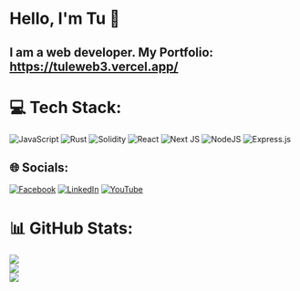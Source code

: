 # Hello, I'm Tu 👋

## I am a web developer. My Portfolio: https://tuleweb3.vercel.app/

# 💻 Tech Stack:
![JavaScript](https://img.shields.io/badge/javascript-%23323330.svg?style=for-the-badge&logo=javascript&logoColor=%23F7DF1E) ![Rust](https://img.shields.io/badge/rust-%23000000.svg?style=for-the-badge&logo=rust&logoColor=white) ![Solidity](https://img.shields.io/badge/Solidity-%23363636.svg?style=for-the-badge&logo=solidity&logoColor=white) ![React](https://img.shields.io/badge/react-%2320232a.svg?style=for-the-badge&logo=react&logoColor=%2361DAFB) ![Next JS](https://img.shields.io/badge/Next-black?style=for-the-badge&logo=next.js&logoColor=white) ![NodeJS](https://img.shields.io/badge/node.js-6DA55F?style=for-the-badge&logo=node.js&logoColor=white) ![Express.js](https://img.shields.io/badge/express.js-%23404d59.svg?style=for-the-badge&logo=express&logoColor=%2361DAFB)
     
## 🌐 Socials:
[![Facebook](https://img.shields.io/badge/Facebook-%231877F2.svg?logo=Facebook&logoColor=white)]([https://facebook.com/abc](https://www.facebook.com/profile.php?id=100009679218471)) [![LinkedIn](https://img.shields.io/badge/LinkedIn-%230077B5.svg?logo=linkedin&logoColor=white)]((https://www.linkedin.com/in/tu-le-web3/)) [![YouTube](https://img.shields.io/badge/YouTube-%23FF0000.svg?logo=YouTube&logoColor=white)](https://www.youtube.com/@tuleWeb3) 

# 📊 GitHub Stats:
![](https://github-readme-stats-sigma-five.vercel.app/api?username=tule24&theme=dark&hide_border=false&include_all_commits=true&count_private=true)<br/>
![](https://github-readme-streak-stats.herokuapp.com/?user=tule24&theme=dark&hide_border=false)<br/>
![](https://github-readme-stats-sigma-five.vercel.app/api/top-langs/?username=tule24&theme=dark&hide_border=false&include_all_commits=true&count_private=true&layout=compact)
